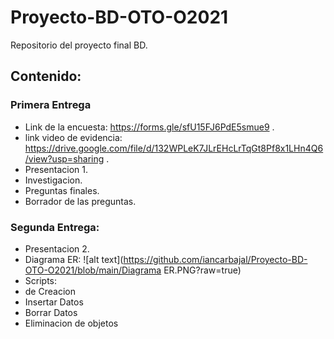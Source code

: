 # Proyecto-BD-OTO-O2021
Repositorio del proyecto final BD.

## Contenido:
### Primera Entrega
- Link de la encuesta: https://forms.gle/sfU15FJ6PdE5smue9 .
- link video de evidencia: https://drive.google.com/file/d/132WPLeK7JLrEHcLrTqGt8Pf8x1LHn4Q6/view?usp=sharing .
- Presentacion 1.
- Investigacion.
- Preguntas finales.
- Borrador de las preguntas.
### Segunda Entrega:
- Presentacion 2.
- Diagrama ER: ![alt text](https://github.com/iancarbajal/Proyecto-BD-OTO-O2021/blob/main/Diagrama ER.PNG?raw=true)
- Scripts:
-  de Creacion
-  Insertar Datos
-  Borrar Datos 
-  Eliminacion de objetos

